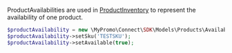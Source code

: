 ProductAvailabilities are used in [ProductInventory][ProductInventory] to represent the availability of one product.

```php
$productAvailability = new \MyPromo\Connect\SDK\Models\Products\Availability();
$productAvailability->setSku('TESTSKU');
$productAvailability->setAvailable(true);
```

[ProductInventory]: InventoryUpdate.md
